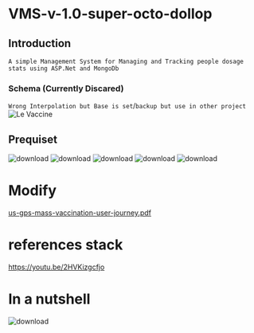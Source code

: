 # VMS-v-1.0-super-octo-dollop

## Introduction

`A simple Management System for Managing and Tracking people dosage stats using ASP.Net and MongoDb`

### Schema (Currently Discared)
`Wrong Interpolation but Base is set`/`backup but use in other project`
![Le Vaccine](https://user-images.githubusercontent.com/67428572/169537042-d34dad1b-aa5b-43c7-9b72-7d7035aec082.jpg)



## Prequiset

![download](https://user-images.githubusercontent.com/67428572/163775386-806f549f-2b6d-4add-ac13-05d989a5a04c.jpg)
![download](https://user-images.githubusercontent.com/67428572/163775422-68f63b56-418e-4b40-be78-090cba68c4fc.png)
![download](https://user-images.githubusercontent.com/67428572/163775442-6fb9196c-83d5-4959-9964-d7c36ae29fdf.png)
![download](https://user-images.githubusercontent.com/67428572/163775465-84525d6d-2edb-43c2-b358-023c8ef9ddc5.png)
![download](https://user-images.githubusercontent.com/67428572/163775492-e094c44f-e180-47bc-8257-55d59ab8dd38.png)

# Modify
[us-gps-mass-vaccination-user-journey.pdf](https://github.com/Otherwa/VMS-v-1.0-super-octo-dollop-Le-Vaccine-/files/8890831/us-gps-mass-vaccination-user-journey.pdf)

# references stack
https://youtu.be/2HVKizgcfjo

# In a nutshell
![download](https://user-images.githubusercontent.com/67428572/163776933-534e29ba-eff9-4215-819a-0afc4bd55882.jpg)
